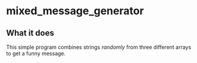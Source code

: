 # mixed_message_generator
## What it does
This simple program combines strings *randomly* from three different arrays to get a funny message.
